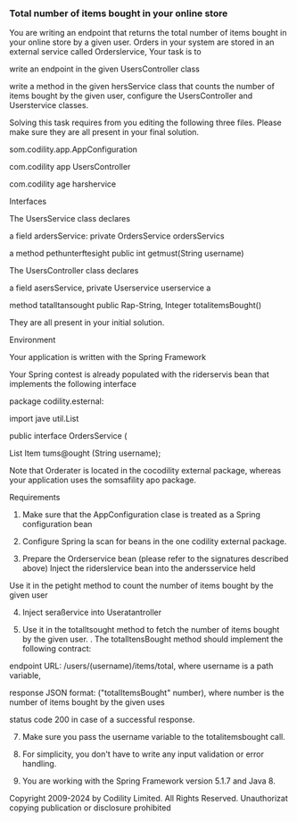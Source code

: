 ### Total number of items bought in your online store

You are writing an endpoint that returns the total number of items bought in your online store by a given user. Orders in your system are stored in an external service called Orderslervice, Your task is to

write an endpoint in the given UsersController class

write a method in the given hersService class that counts the number of items bought by the given user, configure the UsersController and Userstervice classes.

Solving this task requires from you editing the following three files. Please make sure they are all present in your final solution.

som.codility.app.AppConfiguration

com.codility app UsersController

com.codility age harshervice

Interfaces

The UsersService class declares

a field ardersService: private OrdersService ordersServics

a method pethunterftesight public int getmust(String username)

The UsersController class declares

a field asersService, private Userservice userservice a

method tatalltansought public Rap-String, Integer totalitemsBought()

They are all present in your initial solution.

Environment

Your application is written with the Spring Framework

Your Spring contest is already populated with the riderservis bean that implements the following interface

package codility.esternal:

import jave util.List

public interface OrdersService (

List Item tums@ought (String username);

Note that Orderater is located in the cocodility external package, whereas your application uses the somsafility apo package.

Requirements

1. Make sure that the AppConfiguration clase is treated as a Spring configuration bean

2. Configure Spring la scan for beans in the one codility external package.

2. Prepare the Orderservice bean (please refer to the signatures described above) Inject the riderslervice bean into the andersservice held

Use it in the petight method to count the number of items bought by the given user

4. Inject seraßervice into Useratantroller

5. Use it in the totalltsought method to fetch the number of items bought by the given user.
   . The totalltensBought method should implement the following contract:

endpoint URL: /users/(username)/items/total, where username is a path variable,

response JSON format: ("totalItemsBought" number), where number is the number of items bought by the given uses

status code 200 in case of a successful response.

7. Make sure you pass the username variable to the totalitemsbought call.

8. For simplicity, you don't have to write any input validation or error handling.

9. You are working with the Spring Framework version 5.1.7 and Java 8.

Copyright 2009-2024 by Codility Limited. All Rights Reserved. Unauthorizat copying publication or disclosure prohibited